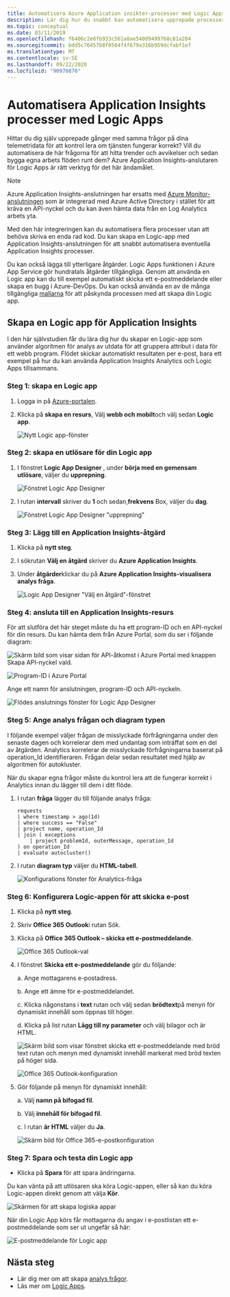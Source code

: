```yaml
---
title: Automatisera Azure Application insikter-processer med Logic Apps
description: Lär dig hur du snabbt kan automatisera upprepade processer genom att lägga till Application Insights Connector i din Logic app.
ms.topic: conceptual
ms.date: 03/11/2019
ms.openlocfilehash: f6406c2e6fb933c561a8ae54009499768c81a204
ms.sourcegitcommit: bdd5c76457b0f0504f4f679a316b959dcfabf1ef
ms.translationtype: MT
ms.contentlocale: sv-SE
ms.lasthandoff: 09/22/2020
ms.locfileid: "90970870"
---
```

# <a name="automate-application-insights-processes-by-using-logic-apps"></a>Automatisera Application Insights processer med Logic Apps

Hittar du dig själv upprepade gånger med samma frågor på dina telemetridata för att kontrol lera om tjänsten fungerar korrekt? Vill du automatisera de här frågorna för att hitta trender och avvikelser och sedan bygga egna arbets flöden runt dem? Azure Application Insights-anslutaren för Logic Apps är rätt verktyg för det här ändamålet.

> [!NOTE]
> Azure Application Insights-anslutningen har ersatts med [Azure Monitor-anslutningen](../platform/logicapp-flow-connector.md) som är integrerad med Azure Active Directory i stället för att kräva en API-nyckel och du kan även hämta data från en Log Analytics arbets yta.

Med den här integreringen kan du automatisera flera processer utan att behöva skriva en enda rad kod. Du kan skapa en Logic-app med Application Insights-anslutningen för att snabbt automatisera eventuella Application Insights processer. 

Du kan också lägga till ytterligare åtgärder. Logic Apps funktionen i Azure App Service gör hundratals åtgärder tillgängliga. Genom att använda en Logic app kan du till exempel automatiskt skicka ett e-postmeddelande eller skapa en bugg i Azure-DevOps. Du kan också använda en av de många tillgängliga [mallarna](../../logic-apps/logic-apps-create-logic-apps-from-templates.md) för att påskynda processen med att skapa din Logic app. 

## <a name="create-a-logic-app-for-application-insights"></a>Skapa en Logic app för Application Insights

I den här självstudien får du lära dig hur du skapar en Logic-app som använder algoritmen för analys av utdata för att gruppera attribut i data för ett webb program. Flödet skickar automatiskt resultaten per e-post, bara ett exempel på hur du kan använda Application Insights Analytics och Logic Apps tillsammans. 

### <a name="step-1-create-a-logic-app"></a>Steg 1: skapa en Logic app
1. Logga in på [Azure-portalen](https://portal.azure.com).
1. Klicka på **skapa en resurs**, Välj **webb och mobilt**och välj sedan **Logic app**.

    ![Nytt Logic app-fönster](./media/automate-with-logic-apps/1createlogicapp.png)

### <a name="step-2-create-a-trigger-for-your-logic-app"></a>Steg 2: skapa en utlösare för din Logic app
1. I fönstret **Logic App Designer** , under **börja med en gemensam utlösare**, väljer du **upprepning**.

    ![Fönstret Logic App Designer](./media/automate-with-logic-apps/2logicappdesigner.png)

1. I rutan  **intervall** skriver du **1** och sedan,**frekvens** Box, väljer du **dag**.

    ![Fönstret Logic App Designer "upprepning"](./media/automate-with-logic-apps/3recurrence.png)

### <a name="step-3-add-an-application-insights-action"></a>Steg 3: Lägg till en Application Insights-åtgärd
1. Klicka på **nytt steg**.

1. I sökrutan **Välj en åtgärd** skriver du **Azure Application Insights**.

1. Under **åtgärder**klickar du på **Azure Application Insights-visualisera analys fråga**.

    ![Logic App Designer "Välj en åtgärd"-fönstret](./media/automate-with-logic-apps/4visualize.png)

### <a name="step-4-connect-to-an-application-insights-resource"></a>Steg 4: ansluta till en Application Insights-resurs

För att slutföra det här steget måste du ha ett program-ID och en API-nyckel för din resurs. Du kan hämta dem från Azure Portal, som du ser i följande diagram:

![Skärm bild som visar sidan för API-åtkomst i Azure Portal med knappen Skapa API-nyckel vald.](./media/automate-with-logic-apps/5apiaccess.png)

![Program-ID i Azure Portal](./media/automate-with-logic-apps/6apikey.png)

Ange ett namn för anslutningen, program-ID och API-nyckeln.

![Flödes anslutnings fönster för Logic App Designer](./media/automate-with-logic-apps/7connection.png)

### <a name="step-5-specify-the-analytics-query-and-chart-type"></a>Steg 5: Ange analys frågan och diagram typen
I följande exempel väljer frågan de misslyckade förfrågningarna under den senaste dagen och korrelerar dem med undantag som inträffat som en del av åtgärden. Analytics korrelerar de misslyckade förfrågningarna baserat på operation_Id identifieraren. Frågan delar sedan resultatet med hjälp av algoritmen för autokluster. 

När du skapar egna frågor måste du kontrol lera att de fungerar korrekt i Analytics innan du lägger till dem i ditt flöde.

1. I rutan **fråga** lägger du till följande analys fråga:

    ```
    requests
    | where timestamp > ago(1d)
    | where success == "False"
    | project name, operation_Id
    | join ( exceptions
        | project problemId, outerMessage, operation_Id
    ) on operation_Id
    | evaluate autocluster()
    ```

1. I rutan **diagram typ** väljer du **HTML-tabell**.

    ![Konfigurations fönster för Analytics-fråga](./media/automate-with-logic-apps/8query.png)

### <a name="step-6-configure-the-logic-app-to-send-email"></a>Steg 6: Konfigurera Logic-appen för att skicka e-post

1. Klicka på **nytt steg**.

1. Skriv **Office 365 Outlook**i rutan Sök.

1. Klicka på **Office 365 Outlook – skicka ett e-postmeddelande**.

    ![Office 365 Outlook-val](./media/automate-with-logic-apps/9sendemail.png)

1. I fönstret **Skicka ett e-postmeddelande** gör du följande:

   a. Ange mottagarens e-postadress.

   b. Ange ett ämne för e-postmeddelandet.

   c. Klicka någonstans i **text** rutan och välj sedan **brödtext**på menyn för dynamiskt innehåll som öppnas till höger.
    
   d. Klicka på list rutan **Lägg till ny parameter** och välj bilagor och är HTML.

      ![Skärm bild som visar fönstret skicka ett e-postmeddelande med bröd text rutan och menyn med dynamiskt innehåll markerat med bröd texten på höger sida.](./media/automate-with-logic-apps/10emailbody.png)

      ![Office 365 Outlook-konfiguration](./media/automate-with-logic-apps/11emailparameter.png)

1. Gör följande på menyn för dynamiskt innehåll:

    a. Välj **namn på bifogad fil**.

    b. Välj **innehåll för bifogad fil**.
    
    c. I rutan **är HTML** väljer du **Ja**.

      ![Skärm bild för Office 365-e-postkonfiguration](./media/automate-with-logic-apps/12emailattachment.png)

### <a name="step-7-save-and-test-your-logic-app"></a>Steg 7: Spara och testa din Logic app
* Klicka på **Spara** för att spara ändringarna.

Du kan vänta på att utlösaren ska köra Logic-appen, eller så kan du köra Logic-appen direkt genom att välja **Kör**.

![Skärmen för att skapa logiska appar](./media/automate-with-logic-apps/13save.png)

När din Logic App körs får mottagarna du angav i e-postlistan ett e-postmeddelande som ser ut ungefär så här:

![E-postmeddelande för Logic app](./media/automate-with-logic-apps/flow9.png)

## <a name="next-steps"></a>Nästa steg

- Lär dig mer om att skapa [analys frågor](../log-query/get-started-queries.md).
- Läs mer om [Logic Apps](../../logic-apps/logic-apps-overview.md).



<!--Link references-->

